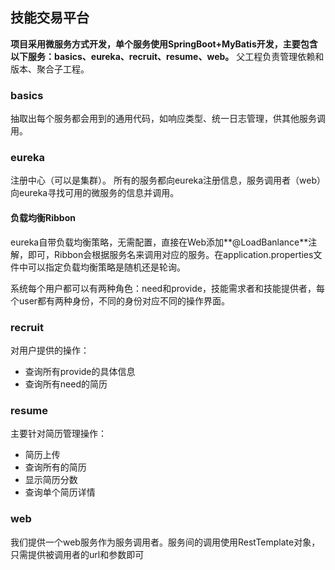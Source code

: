 ## 技能交易平台
**项目采用微服务方式开发，单个服务使用SpringBoot+MyBatis开发，主要包含以下服务：basics、eureka、recruit、resume、web。**
父工程负责管理依赖和版本、聚合子工程。
### basics
抽取出每个服务都会用到的通用代码，如响应类型、统一日志管理，供其他服务调用。
### eureka
注册中心（可以是集群）。
所有的服务都向eureka注册信息，服务调用者（web）向eureka寻找可用的微服务的信息并调用。
#### 负载均衡Ribbon
eureka自带负载均衡策略，无需配置，直接在Web添加**@LoadBanlance**注解，即可，Ribbon会根据服务名来调用对应的服务。在application.properties文件中可以指定负载均衡策略是随机还是轮询。

系统每个用户都可以有两种角色：need和provide，技能需求者和技能提供者，每个user都有两种身份，不同的身份对应不同的操作界面。
### recruit
对用户提供的操作：

 - 查询所有provide的具体信息
 - 查询所有need的简历

### resume
主要针对简历管理操作：

 - 简历上传
 - 查询所有的简历
 - 显示简历分数
 - 查询单个简历详情
 
### web
我们提供一个web服务作为服务调用者。服务间的调用使用RestTemplate对象，只需提供被调用者的url和参数即可
